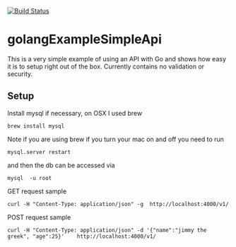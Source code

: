 [![Build Status](https://travis-ci.org/vancouverwill/golangExampleSimpleApi.svg?branch=master)](https://travis-ci.org/vancouverwill/golangExampleSimpleApi)

# golangExampleSimpleApi

This is a very simple example of using an API with Go and shows how easy it is to setup right out of the box. Currently contains no validation or security.

## Setup

Install mysql if necessary, on OSX I used brew

`brew install mysql`

Note if you are using brew if you turn your mac on and off you need to run 

`mysql.server restart`

and then the db can be accessed via

`mysql  -u root`

 


GET request sample

```
curl -H "Content-Type: application/json" -g  http://localhost:4000/v1/
```

POST request sample


```
curl -H "Content-Type: application/json" -d '{"name":"jimmy the greek", "age":25}'    http://localhost:4000/v1/
```


